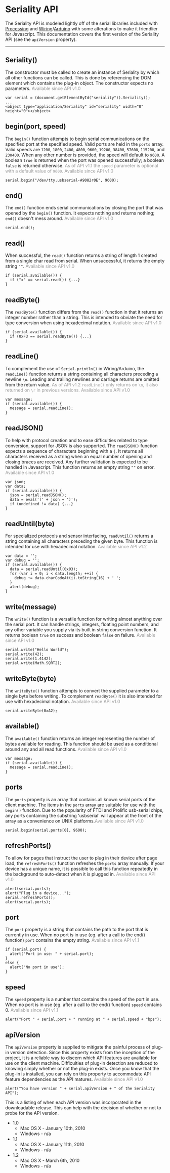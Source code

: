 # Seriality API #

The Seriality API is modeled lightly off of the serial libraries included with [Processing](http://processing.org/reference/libraries/serial) and [Wiring](http://wiring.org.co/reference/libraries/Serial/index.html)/[Arduino](http://arduino.cc/en/Reference/Serial) with some alterations to make it friendlier for Javascript. This documentation covers the first version of the Seriality API (see the `apiVersion` property).


---


## Seriality() ##

The constructor must be called to create an instance of Seriality by which all other functions can be called. This is done by referencing the DOM element which contains the plug-in object. The constructor expects no parameters. <font color='#999999'>Available since API v1.0</font>

```
var serial = (document.getElementById("seriality")).Seriality();
...
<object type="application/Seriality" id="seriality" width="0" height="0"></object>
```

## begin(port, speed) ##

The `begin()` function attempts to begin serial communications on the specified port at the specified speed. Valid ports are held in the `ports` array. Valid speeds are `1200`, `1800`, `2400`, `4800`, `9600`, `19200`, `38400`, `57600`, `115200`, and `230400`. When any other number is provided, the speed will default to `9600`. A boolean `true` is returned when the port was opened successfully; a boolean `false` is returned otherwise. <font color='#999999'>As of API v1.1 the <code>speed</code> parameter is optional with a default value of <code>9600</code>. Available since API v1.0</font>

```
serial.begin("/dev/tty.usbserial-A9082r0E", 9600);
```

## end() ##

The `end()` function ends serial communications by closing the port that was opened by the `begin()` function. It expects nothing and returns nothing; `end()` doesn't mess around. <font color='#999999'>Available since API v1.0</font>

```
serial.end();
```

## read() ##

When successful, the `read()` function returns a string of length 1 created from a single char read from serial. When unsuccessful, it returns the empty string `""`. <font color='#999999'>Available since API v1.0</font>

```
if (serial.available()) {
  if ("x" == serial.read()) {...}
}
```

## readByte() ##

The `readByte()` function differs from the `read()` function in that it returns an integer number rather than a string. This is intended to obviate the need for type conversion when using hexadecimal notation. <font color='#999999'>Available since API v1.0</font>

```
if (serial.available()) {
  if (0xF3 == serial.readByte()) {...}
}
```

## readLine() ##

To complement the use of `Serial.println()` in Wiring/Arduino, the `readLine()` function returns a string containing all characters preceding a newline `\n`. Leading and trailing newlines and carriage returns are omitted from the return value. <font color='#999999'>As of API v1.2 <code>readLine()</code> only returns on <code>\n</code>, it also returned on <code>\r</code> in previous versions. Available since API v1.0</font>

```
var message;
if (serial.available()) {
  message = serial.readLine();
}
```

## readJSON() ##

To help with protocol creation and to ease difficulties related to type conversion, support for JSON is also supported. The `readJSON()` function expects a sequence of characters beginning with a `{`. It returns all characters received as a string when an equal number of opening and closing braces are received. Any further validation is expected to be handled in Javascript. This function returns an empty string `""` on error. <font color='#999999'>Available since API v1.0</font>

```
var json;
var data;
if (serial.available()) {
  json = serial.readJSON();
  data = eval('(' + json + ')');
  if (undefined != data) {...}
}
```

## readUntil(byte) ##

For specialized protocols and sensor interfacing, `readUntil()` returns a string containing all characters preceding the given byte. This function is intended for use with hexadecimal notation. <font color='#999999'>Available since API v1.2</font>

```
var data = '';
var debug = '';
if (serial.available()) {
  data = serial.readUntil(0x03);
  for (var i = 0; i < data.length; ++i) {
    debug += data.charCodeAt(i).toString(16) + ' ';
  }
  alert(debug);
}
```

## write(message) ##

The `write()` function is a versatile function for writing almost anything over the serial port. It can handle strings, integers, floating point numbers, and any other variable you supply via its built in string conversion function. It returns boolean `true` on success and boolean `false` on failure. <font color='#999999'>Available since API v1.0</font>

```
serial.write("Hello World");
serial.write(42);
serial.write(1.4142);
serial.write(Math.SQRT2);
```

## writeByte(byte) ##

The `writeByte()` function attempts to convert the supplied parameter to a single byte before writing. To complement `readByte()` it is also intended for use with hexadecimal notation. <font color='#999999'>Available since API v1.0</font>

```
serial.writeByte(0xA2);
```

## available() ##

The `available()` function returns an integer representing the number of bytes available for reading. This function should be used as a conditional around any and all read functions. <font color='#999999'>Available since API v1.0</font>

```
var message;
if (serial.available()) {
  message = serial.readLine();
}
```

## ports ##

The `ports` property is an array that contains all known serial ports of the client machine. The items in the `ports` array are suitable for use with the `begin()` function. Due to the popularity of FTDI and Prolific usb-serial chips, any ports containing the substring 'usbserial' will appear at the front of the array as a convenience on UNIX platforms.<font color='#999999'>Available since API v1.0</font>

```
serial.begin(serial.ports[0], 9600);
```

## refreshPorts() ##

To allow for pages that instruct the user to plug in their device after page load, the `refreshPorts()` function refreshes the `ports` array manually. If your device has a unique name, it is possible to call this function repeatedly in the background to auto-detect when it is plugged in. <font color='#999999'>Available since API v1.0</font>

```
alert(serial.ports);
alert("Plug in a device...");
serial.refreshPorts();
alert(serial.ports);
```

## port ##

The `port` property is a string that contains the path to the port that is currently in use. When no port is in use (eg. after a call to the end() function) `port` contains the empty string. <font color='#999999'>Available since API v1.1</font>

```
if (serial.port) {
  alert("Port in use: " + serial.port);
}
else {
  alert("No port in use");  
}
```

## speed ##

The `speed` property is a number that contains the speed of the port in use. When no port is in use (eg. after a call to the end() function) `speed` contains 0. <font color='#999999'>Available since API v1.1</font>

```
alert("Port " + serial.port + " running at " + serial.speed + "bps");
```

## apiVersion ##

The `apiVersion` property is supplied to mitigate the painful process of plug-in version detection. Since this property exists from the inception of the project, it is a reliable way to discern which API features are available for use on the client machine. Difficulties of plug-in detection are reduced to knowing simply whether or not the plug-in exists. Once you know that the plug-in is installed, you can rely on this property to accommodate API feature dependencies as the API matures. <font color='#999999'>Available since API v1.0</font>

```
alert("You have version " + serial.apiVersion + " of the Seriality API");
```

This is a listing of when each API version was incorporated in the downloadable release. This can help with the decision of whether or not to probe for the API version.

  * 1.0
    * Mac OS X - January 10th, 2010
    * Windows - n/a
  * 1.1
    * Mac OS X - January 11th, 2010
    * Windows - n/a
  * 1.2
    * Mac OS X - March 6th, 2010
    * Windows - n/a